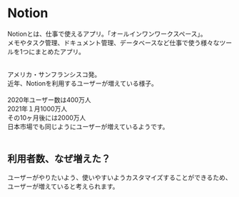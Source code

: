 # Notion
Notionとは、仕事で使えるアプリ。「オールインワンワークスペース」。<br>
メモやタスク管理、ドキュメント管理、データベースなど仕事で使う様々なツールを1つにまとめたアプリ。<br><br>

アメリカ・サンフランシスコ発。<br>
近年、Notionを利用するユーザーが増えている様子。<br><br>
2020年ユーザー数は400万人<br>
2021年１月1000万人<br>
その10ヶ月後には2000万人<br>
日本市場でも同じようにユーザーが増えているようです。<br><br>

## 利用者数、なぜ増えた？
ユーザーがやりたいよう、使いやすいようカスタマイズすることができるため、ユーザーが増えていると考えられます。<br>

